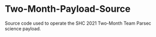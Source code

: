 # Two-Month-Payload-Source
Source code used to operate the SHC 2021 Two-Month Team Parsec science payload.

